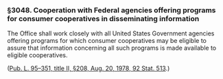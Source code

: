 ### §3048. Cooperation with Federal agencies offering programs for consumer cooperatives in disseminating information ###

The Office shall work closely with all United States Government agencies offering programs for which consumer cooperatives may be eligible to assure that information concerning all such programs is made available to eligible cooperatives.

([Pub. L. 95–351, title II, §208, Aug. 20, 1978, 92 Stat. 513](/statviewer.htm?volume=92&page=513).)